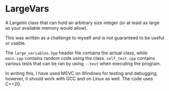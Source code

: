 # LargeVars
A LargeInt class that can hold an arbitrary size integer (or at least as large as your available memory would allow).

This was written as a challenge to myself and is not guaranteed to be useful or usable.

The `large_variables.hpp` header file contains the actual class, while `main.cpp` contains random code using the class. `self_test.cpp` contains various tests that can be ran by using `--test` when executing the program.

In writing this, I have used MSVC on Windows for testing and debugging, however, it should work with GCC and on Linux as well. The code uses C++20.

